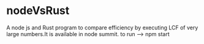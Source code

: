 # nodeVsRust
A node js and Rust program to compare efficiency by executing LCF of very large numbers.It is available in node summit.
to run --> npm start

